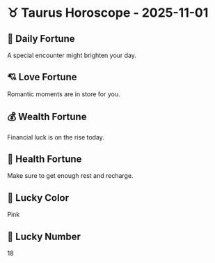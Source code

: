 # ♉ Taurus Horoscope - 2025-11-01

## 🎯 Daily Fortune

A special encounter might brighten your day.

## 💘 Love Fortune

Romantic moments are in store for you.

## 💰 Wealth Fortune

Financial luck is on the rise today.

## 🌱 Health Fortune

Make sure to get enough rest and recharge.

## 🎨 Lucky Color

Pink

## 🔢 Lucky Number

18
